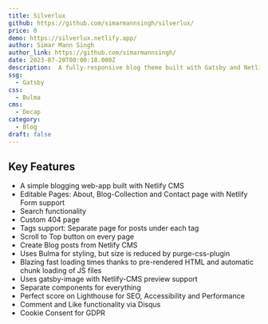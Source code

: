 ```yaml
---
title: Silverlux
github: https://github.com/simarmannsingh/silverlux/
price: 0
demo: https://silverlux.netlify.app/
author: Simar Mann Singh
author_link: https://github.com/simarmannsingh/
date: 2023-07-20T00:00:18.000Z
description:  A fully-responsive blog theme built with Gatsby and NetlifyCMS (now DecapCMS), for those who prefer blazing fast sites, a fully functional CMS, complete with comments and cookies functionality out of the box.
ssg:
  - Gatsby
css:
  - Bulma
cms:
  - Decap
category:
  - Blog
draft: false
---
```


## Key Features

- A simple blogging web-app built with Netlify CMS
- Editable Pages: About, Blog-Collection and Contact page with Netlify Form support
- Search functionality
- Custom 404 page
- Tags support: Separate page for posts under each tag
- Scroll to Top button on every page
- Create Blog posts from Netlify CMS
- Uses Bulma for styling, but size is reduced by purge-css-plugin
- Blazing fast loading times thanks to pre-rendered HTML and automatic chunk loading of JS files
- Uses gatsby-image with Netlify-CMS preview support
- Separate components for everything
- Perfect score on Lighthouse for SEO, Accessibility and Performance
- Comment and Like functionality via Disqus
- Cookie Consent for GDPR
